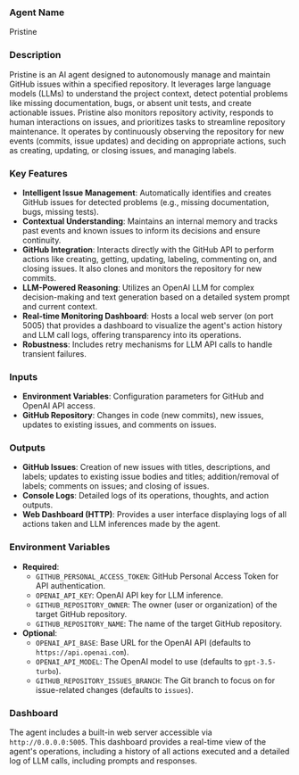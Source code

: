 ### Agent Name
Pristine

### Description
Pristine is an AI agent designed to autonomously manage and maintain GitHub issues within a specified repository. It leverages large language models (LLMs) to understand the project context, detect potential problems like missing documentation, bugs, or absent unit tests, and create actionable issues. Pristine also monitors repository activity, responds to human interactions on issues, and prioritizes tasks to streamline repository maintenance. It operates by continuously observing the repository for new events (commits, issue updates) and deciding on appropriate actions, such as creating, updating, or closing issues, and managing labels.

### Key Features
*   **Intelligent Issue Management**: Automatically identifies and creates GitHub issues for detected problems (e.g., missing documentation, bugs, missing tests).
*   **Contextual Understanding**: Maintains an internal memory and tracks past events and known issues to inform its decisions and ensure continuity.
*   **GitHub Integration**: Interacts directly with the GitHub API to perform actions like creating, getting, updating, labeling, commenting on, and closing issues. It also clones and monitors the repository for new commits.
*   **LLM-Powered Reasoning**: Utilizes an OpenAI LLM for complex decision-making and text generation based on a detailed system prompt and current context.
*   **Real-time Monitoring Dashboard**: Hosts a local web server (on port 5005) that provides a dashboard to visualize the agent's action history and LLM call logs, offering transparency into its operations.
*   **Robustness**: Includes retry mechanisms for LLM API calls to handle transient failures.

### Inputs
*   **Environment Variables**: Configuration parameters for GitHub and OpenAI API access.
*   **GitHub Repository**: Changes in code (new commits), new issues, updates to existing issues, and comments on issues.

### Outputs
*   **GitHub Issues**: Creation of new issues with titles, descriptions, and labels; updates to existing issue bodies and titles; addition/removal of labels; comments on issues; and closing of issues.
*   **Console Logs**: Detailed logs of its operations, thoughts, and action outputs.
*   **Web Dashboard (HTTP)**: Provides a user interface displaying logs of all actions taken and LLM inferences made by the agent.

### Environment Variables
*   **Required**:
    *   `GITHUB_PERSONAL_ACCESS_TOKEN`: GitHub Personal Access Token for API authentication.
    *   `OPENAI_API_KEY`: OpenAI API key for LLM inference.
    *   `GITHUB_REPOSITORY_OWNER`: The owner (user or organization) of the target GitHub repository.
    *   `GITHUB_REPOSITORY_NAME`: The name of the target GitHub repository.
*   **Optional**:
    *   `OPENAI_API_BASE`: Base URL for the OpenAI API (defaults to `https://api.openai.com`).
    *   `OPENAI_API_MODEL`: The OpenAI model to use (defaults to `gpt-3.5-turbo`).
    *   `GITHUB_REPOSITORY_ISSUES_BRANCH`: The Git branch to focus on for issue-related changes (defaults to `issues`).

### Dashboard
The agent includes a built-in web server accessible via `http://0.0.0.0:5005`. This dashboard provides a real-time view of the agent's operations, including a history of all actions executed and a detailed log of LLM calls, including prompts and responses.